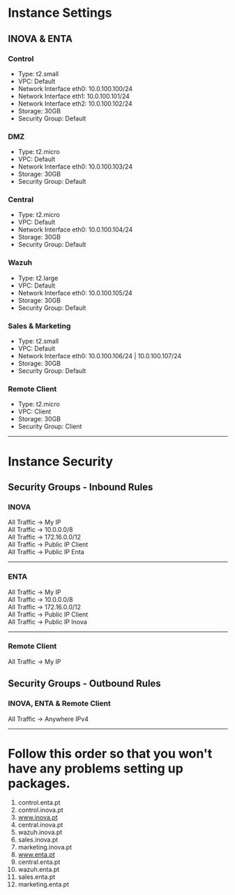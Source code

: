 # Instance Settings

## INOVA & ENTA
### Control
* Type: t2.small
* VPC: Default
* Network Interface eth0: 10.0.100.100/24
* Network Interface eth1: 10.0.100.101/24
* Network Interface eth2: 10.0.100.102/24
* Storage: 30GB
* Security Group: Default

### DMZ
* Type: t2.micro
* VPC: Default
* Network Interface eth0: 10.0.100.103/24
* Storage: 30GB
* Security Group: Default

### Central
* Type: t2.micro
* VPC: Default
* Network Interface eth0: 10.0.100.104/24
* Storage: 30GB
* Security Group: Default

### Wazuh
* Type: t2.large
* VPC: Default
* Network Interface eth0: 10.0.100.105/24
* Storage: 30GB
* Security Group: Default

### Sales & Marketing
* Type: t2.small
* VPC: Default
* Network Interface eth0: 10.0.100.106/24 | 10.0.100.107/24
* Storage: 30GB
* Security Group: Default

### Remote Client
* Type: t2.micro
* VPC: Client
* Storage: 30GB
* Security Group: Client

---

# Instance Security

## Security Groups - Inbound Rules

### INOVA

All Traffic -> My IP<br>
All Traffic -> 10.0.0.0/8<br>
All Traffic -> 172.16.0.0/12<br>
All Traffic -> Public IP Client<br>
All Traffic -> Public IP Enta<br>

---

### ENTA

All Traffic -> My IP<br>
All Traffic -> 10.0.0.0/8<br>
All Traffic -> 172.16.0.0/12<br>
All Traffic -> Public IP Client<br>
All Traffic -> Public IP Inova<br>

---

### Remote Client

All Traffic -> My IP

## Security Groups - Outbound Rules

### INOVA, ENTA & Remote Client

All Traffic -> Anywhere IPv4

---

# Follow this order so that you won't have any problems setting up packages.

1. control.enta.pt
2. control.inova.pt
3. www.inova.pt
4. central.inova.pt
5. wazuh.inova.pt
6. sales.inova.pt
7. marketing.inova.pt
8. www.enta.pt
9. central.enta.pt
10. wazuh.enta.pt
11. sales.enta.pt
12. marketing.enta.pt
